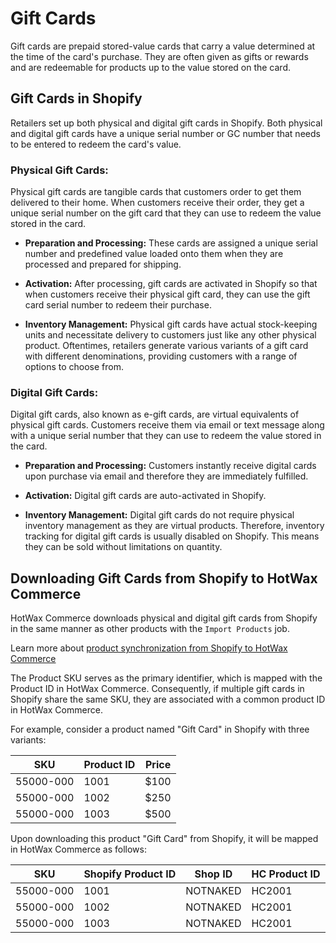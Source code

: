 # Gift Cards

Gift cards are prepaid stored-value cards that carry a value determined at the time of the card's purchase. They are often given as gifts or rewards and are redeemable for products up to the value stored on the card.

## Gift Cards in Shopify

Retailers set up both physical and digital gift cards in Shopify. Both physical and digital gift cards have a unique serial number or GC number that needs to be entered to redeem the card's value.

### Physical Gift Cards:

Physical gift cards are tangible cards that customers order to get them delivered to their home. When customers receive their order, they get a unique serial number on the gift card that they can use to redeem the value stored in the card.

- **Preparation and Processing:** These cards are assigned a unique serial number and predefined value loaded onto them when they are processed and prepared for shipping.

- **Activation:** After processing, gift cards are activated in Shopify so that when customers receive their physical gift card, they can use the gift card serial number to redeem their purchase.

- **Inventory Management:** Physical gift cards have actual stock-keeping units and necessitate delivery to customers just like any other physical product. Oftentimes, retailers generate various variants of a gift card with different denominations, providing customers with a range of options to choose from.

### Digital Gift Cards:

Digital gift cards, also known as e-gift cards, are virtual equivalents of physical gift cards. Customers receive them via email or text message along with a unique serial number that they can use to redeem the value stored in the card.

- **Preparation and Processing:** Customers instantly receive digital cards upon purchase via email and therefore they are immediately fulfilled.

- **Activation:** Digital gift cards are auto-activated in Shopify.

- **Inventory Management:** Digital gift cards do not require physical inventory management as they are virtual products. Therefore, inventory tracking for digital gift cards is usually disabled on Shopify. This means they can be sold without limitations on quantity.

## Downloading Gift Cards from Shopify to HotWax Commerce

HotWax Commerce downloads physical and digital gift cards from Shopify in the same manner as other products with the `Import Products` job.

Learn more about [product synchronization from Shopify to HotWax Commerce](https://docs.hotwax.co/integration-resources-1/how-are-products-downloaded-from-shopify-to-hotwax-commerce/product-download)

The Product SKU serves as the primary identifier, which is mapped with the Product ID in HotWax Commerce. Consequently, if multiple gift cards in Shopify share the same SKU, they are associated with a common product ID in HotWax Commerce.

For example, consider a product named "Gift Card" in Shopify with three variants:

| SKU        | Product ID | Price |
|------------|------------|-------|
| 55000-000  | 1001       | $100  |
| 55000-000  | 1002       | $250  |
| 55000-000  | 1003       | $500  |

Upon downloading this product "Gift Card" from Shopify, it will be mapped in HotWax Commerce as follows:

| SKU        | Shopify Product ID | Shop ID  | HC Product ID |
|------------|--------------------|----------|---------------|
| 55000-000  | 1001               | NOTNAKED | HC2001        |
| 55000-000  | 1002               | NOTNAKED | HC2001        |
| 55000-000  | 1003               | NOTNAKED | HC2001        |
